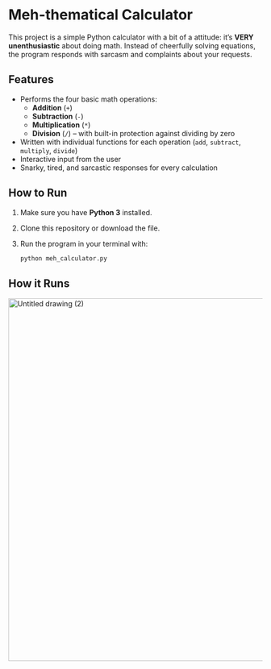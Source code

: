 # Meh-thematical Calculator  

This project is a simple Python calculator with a bit of a attitude: it’s **VERY unenthusiastic** about doing math. Instead of cheerfully solving equations, the program responds with sarcasm and complaints about your requests.  

## Features  
- Performs the four basic math operations:  
  - **Addition** (`+`)  
  - **Subtraction** (`-`)  
  - **Multiplication** (`*`)  
  - **Division** (`/`) – with built-in protection against dividing by zero  
- Written with individual functions for each operation (`add`, `subtract`, `multiply`, `divide`)  
- Interactive input from the user  
- Snarky, tired, and sarcastic responses for every calculation  

## How to Run  
1. Make sure you have **Python 3** installed.  
2. Clone this repository or download the file.  
3. Run the program in your terminal with:  

   ```bash
   python meh_calculator.py

## How it Runs 

<img width="960" height="720" alt="Untitled drawing (2)" src="https://github.com/user-attachments/assets/ea46f795-c7c4-4260-bb75-75fb3af3e3f0" />
